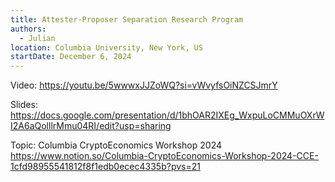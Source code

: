 ```yaml
---
title: Attester-Proposer Separation Research Program
authors:
  - Julian
location: Columbia University, New York, US
startDate: December 6, 2024
---
```


Video: <https://youtu.be/5wwwxJJZoWQ?si=vWvyfsOiNZCSJmrY>

Slides: <https://docs.google.com/presentation/d/1bhOAR2IXEg_WxpuLoCMMuOXrWI2A6aQolllrMmu04RI/edit?usp=sharing>

Topic: Columbia CryptoEconomics Workshop 2024 <https://www.notion.so/Columbia-CryptoEconomics-Workshop-2024-CCE-1cfd98955541812f8f1edb0ecec4335b?pvs=21>
